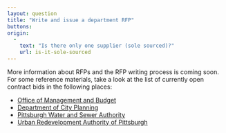 ```yaml
---
layout: question
title: "Write and issue a department RFP"
buttons:
origin:
  -
    text: "Is there only one supplier (sole sourced)?"
    url: is-it-sole-sourced
---
```


More information about RFPs and the RFP writing process is coming soon. For some reference materials, take a look at the list of currently open contract bids in the following places:

+ [Office of Management and Budget](http://pittsburghpa.gov/omb/contract-bids)
+ [Department of City Planning](http://pittsburghpa.gov/dcp/rfp-rfq)
+ [Pittsburgh Water and Sewer Authority](http://www.pgh2o.com/doing-business)
+ [Urban Redevelopment Authority of Pittsburgh](http://www.ura.org/working_with_us/proposals.php)
